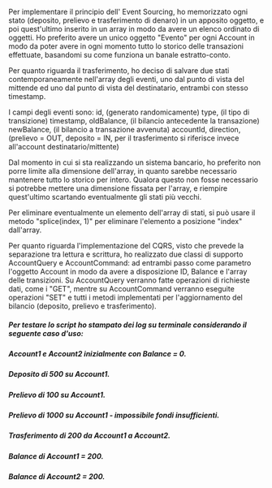 Per implementare il principio dell' Event Sourcing, ho memorizzato ogni stato (deposito, prelievo e trasferimento di denaro) in un apposito oggetto, e poi quest'ultimo inserito in un array in modo da avere un elenco ordinato di oggetti. Ho preferito avere un unico oggetto "Evento" per ogni Account in modo da poter avere in ogni momento tutto lo storico delle transazioni effettuate, basandomi su come funziona un banale estratto-conto.

Per quanto riguarda il trasferimento, ho deciso di salvare due stati contemporaneamente nell'array degli eventi, uno dal punto di vista del mittende ed uno dal punto di vista del destinatario, entrambi con stesso timestamp.

I campi degli eventi sono:
id, (generato randomicamente)
type, (il tipo di transizione)
timestamp,
oldBalance, (il bilancio antecedente la transazione)
newBalance, (il bilancio a transazione avvenuta)
accountId,
direction, (prelievo = OUT, deposito = IN, per il trasferimento si riferisce invece all'account destinatario/mittente)

Dal momento in cui si sta realizzando un sistema bancario, ho preferito non porre limite alla dimensione dell'array, in quanto sarebbe necessario mantenere tutto lo storico per intero. Qualora questo non fosse necessario si potrebbe mettere una dimensione fissata per l'array, e riempire quest'ultimo scartando eventualmente gli stati più vecchi.

Per eliminare eventualmente un elemento dell'array di stati, si può usare il metodo "splice(index, 1)" per eliminare l'elemento a posizione "index" dall'array.

Per quanto riguarda l'implementazione del CQRS, visto che prevede la separazione tra lettura e scrittura, ho realizzato due classi di supporto AccountQuery e AccountCommand: ad entrambi passo come parametro l'oggetto Account in modo da avere a disposizione ID, Balance e l'array delle transizioni. Su AccountQuery verranno fatte operazioni di richieste dati, come i "GET", mentre su AccountCommand verranno eseguite operazioni "SET" e tutti i metodi implementati per l'aggiornamento del bilancio (deposito, prelievo e trasferimento).

##### Per testare lo script ho stampato dei log su terminale considerando il seguente caso d'uso:

##### Account1 e Account2 inizialmente con Balance = 0.

##### Deposito di 500 su Account1.

##### Prelievo di 100 su Account1.

##### Prelievo di 1000 su Account1 - impossibile fondi insufficienti.

##### Trasferimento di 200 da Account1 a Account2.

##### Balance di Account1 = 200.

##### Balance di Account2 = 200.
